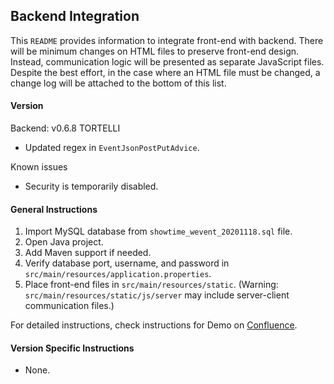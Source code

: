## Backend Integration
This `README` provides information to integrate front-end with backend. 
There will be minimum changes on HTML files to preserve front-end design. 
Instead, communication logic will be presented as separate JavaScript files. 
Despite the best effort, in the case where an HTML file must be changed, 
a change log will be attached to the bottom of this list.

#### Version
Backend: v0.6.8 TORTELLI
- Updated regex in `EventJsonPostPutAdvice`.

Known issues
- Security is temporarily disabled.

#### General Instructions
1. Import MySQL database from `showtime_wevent_20201118.sql` file.
2. Open Java project.
3. Add Maven support if needed.
4. Verify database port, username, and password in `src/main/resources/application.properties`.
5. Place front-end files in `src/main/resources/static`.
   (Warning: `src/main/resources/static/js/server` may include server-client communication files.)

For detailed instructions, check instructions for Demo on 
[Confluence](https://201fptesting3.atlassian.net/wiki/spaces/DOC/pages/229779/Demo+Installation+Guide).

#### Version Specific Instructions
- None.